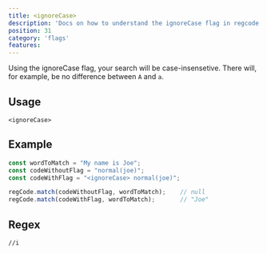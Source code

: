 ```yaml
---
title: <ignoreCase>
description: 'Docs on how to understand the ignoreCase flag in regcode'
position: 31
category: 'flags'
features:
---
```


Using the ignoreCase flag, your search will be case-insensetive. There will, for example, be no difference between `A` and `a`. 

## Usage

`<ignoreCase>`


## Example

```ts
const wordToMatch = "My name is Joe";
const codeWithoutFlag = "normal(joe)";
const codeWithFlag = "<ignoreCase> normal(joe)";

regCode.match(codeWithoutFlag, wordToMatch);    // null
regCode.match(codeWithFlag, wordToMatch);       // "Joe"
```

## Regex

```regex
//i
```
